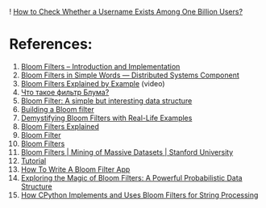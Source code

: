 
! [How to Check Whether a Username Exists Among One Billion Users?](https://medium.com/javarevisited/interview-how-to-check-whether-a-username-exists-among-one-billion-users-ffa0d0522998)

# References:

1. [Bloom Filters – Introduction and Implementation](https://www.geeksforgeeks.org/bloom-filters-introduction-and-python-implementation/)
2. [Bloom Filters in Simple Words — Distributed Systems Component](https://medium.com/javarevisited/bloom-filters-in-simple-words-distributed-systems-component-831c620f1d59)
3. [Bloom Filters Explained by Example](https://www.youtube.com/watch?v=gBygn3cVP80&list=PLQnljOFTspQXjD0HOzN7P2tgzu7scWpl2&index=11) (video)
4. [Что такое фильтр Блума?](https://habr.com/ru/company/otus/blog/541378/)
5. [Bloom Filter: A simple but interesting data structure](https://medium.datadriveninvestor.com/bloom-filter-a-simple-but-interesting-data-structure-37fd53b11606)
6. [Building a Bloom filter](https://luminousmen.com/post/building-a-bloom-filter)
7. [Demystifying Bloom Filters with Real-Life Examples](https://medium.com/@abhishekranjandev/demystifying-bloom-filters-with-real-life-examples-b66db7e37b37)
8. [Bloom Filters Explained](https://levelup.gitconnected.com/bloom-filters-explained-217e6c7df3f7)
9. [Bloom Filter](https://vishalrana9915.medium.com/bloom-filter-325cb903bfca)
10. [Bloom Filters](https://www.youtube.com/watch?v=-SuTGoFYjZs)
11. [Bloom Filters | Mining of Massive Datasets | Stanford University](https://www.youtube.com/watch?v=qBTdukbzc78)
12. [Tutorial](http://billmill.org/bloomfilter-tutorial/)
13. [How To Write A Bloom Filter App](http://blog.michaelschmatz.com/2016/04/11/how-to-write-a-bloom-filter-cpp/)
14. [Exploring the Magic of Bloom Filters: A Powerful Probabilistic Data Structure](https://medium.com/@sagar.pndt305/exploring-the-magic-of-bloom-filters-a-powerful-probabilistic-data-structure-2d9a90fcee4f)
15. [How CPython Implements and Uses Bloom Filters for String Processing](https://codeconfessions.substack.com/p/cpython-bloom-filter-usage)